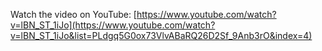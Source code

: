 Watch the video on YouTube: [https://www.youtube.com/watch?v=lBN_ST_1iJo](https://www.youtube.com/watch?v=lBN_ST_1iJo&list=PLdgq5G0ox73VlvABaRQ26D2Sf_9Anb3rO&index=4)
